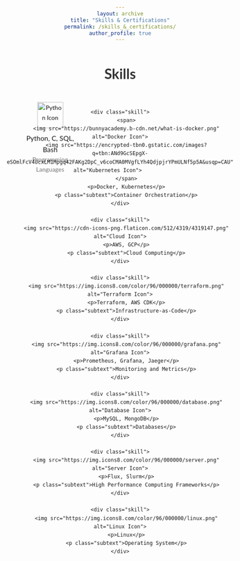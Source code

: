 ```yaml
---
layout: archive
title: "Skills & Certifications"
permalink: /skills_&_certifications/
author_profile: true
---
```


<html lang="en">
<head>
    <meta charset="UTF-8">
    <meta name="viewport" content="width=device-width, initial-scale=1.0">
    <style>
        body {
            font-family: 'Lato', Arial, sans-serif;
            line-height: 1.6;
            margin: 0 15px;
            text-align: center;
        }
        h1 {
            font-size: 32px;
            margin-bottom: 20px;
            color: #333;
        }
        .skills-section {
            display: grid;
            grid-template-columns: repeat(3, 1fr);
            gap: 20px;
            padding: 20px;
            justify-items: center;
        }
        .skill {
            display: flex;
            flex-direction: column;
            align-items: center;
        }
        .skill img {
            width: 60px; /* Icon size */
            margin-bottom: 10px;
        }
        p {
            text-align: center;
            margin: 0;
            font-size: 16px;
        }
        .subtext {
            font-size: 14px;
            color: #777;
        }
    </style>
</head>
<body>

<h1>Skills</h1>

<div class="skills-section">
    <div class="skill">
        <img src="https://img.icons8.com/color/96/000000/python.png" alt="Python Icon">
        <p>Python, C, SQL, Bash</p>
        <p class="subtext">Programming Languages</p>
    </div>
    
    <div class="skill">
        <span>
        <img src="https://bunnyacademy.b-cdn.net/what-is-docker.png" alt="Docker Icon">
        <img src="https://encrypted-tbn0.gstatic.com/images?q=tbn:ANd9GcSEpgX-eSOmlFcV4UcxLM1Mpgq42FAKg2DpC_v6coCMA0MVgfLYh4QdjpjrYPmULNf5p5A&usqp=CAU" alt="Kubernetes Icon">        
        </span>
        <p>Docker, Kubernetes</p>
        <p class="subtext">Container Orchestration</p>
    </div>

    <div class="skill">
        <img src="https://cdn-icons-png.flaticon.com/512/4319/4319147.png" alt="Cloud Icon">
        <p>AWS, GCP</p>
        <p class="subtext">Cloud Computing</p>
    </div>

    <div class="skill">
        <img src="https://img.icons8.com/color/96/000000/terraform.png" alt="Terraform Icon">
        <p>Terraform, AWS CDK</p>
        <p class="subtext">Infrastructure-as-Code</p>
    </div>

    <div class="skill">
        <img src="https://img.icons8.com/color/96/000000/grafana.png" alt="Grafana Icon">
        <p>Prometheus, Grafana, Jaeger</p>
        <p class="subtext">Monitoring and Metrics</p>
    </div>

    <div class="skill">
        <img src="https://img.icons8.com/color/96/000000/database.png" alt="Database Icon">
        <p>MySQL, MongoDB</p>
        <p class="subtext">Databases</p>
    </div>

    <div class="skill">
        <img src="https://img.icons8.com/color/96/000000/server.png" alt="Server Icon">
        <p>Flux, Slurm</p>
        <p class="subtext">High Performance Computing Frameworks</p>
    </div>

    <div class="skill">
        <img src="https://img.icons8.com/color/96/000000/linux.png" alt="Linux Icon">
        <p>Linux</p>
        <p class="subtext">Operating System</p>
    </div>
</div>

</body>
</html>
